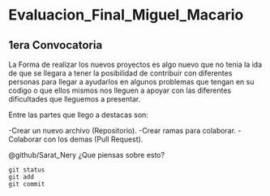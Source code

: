 # Evaluacion_Final_Miguel_Macario
## 1era Convocatoria

La Forma de realizar los nuevos proyectos es algo nuevo que no tenia la ida de que se llegara a tener la posibilidad
de contribuir con diferentes personas para llegar a ayudarlos en algunos problemas que tengan en su codigo
o que ellos mismos nos lleguen a apoyar con las diferentes dificultades que lleguemos a presentar.

Entre las partes que llego a destacas son:

-Crear un nuevo archivo (Repositorio).
-Crear ramas para colaborar.
-Colaborar con los demas (Pull Request).

@github/Sarat_Nery ¿Que piensas sobre esto?

```
git status
git add
git commit
```
